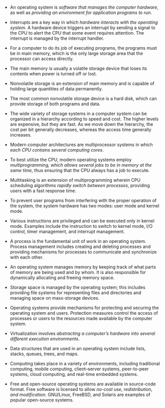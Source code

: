- An operating system is *software that manages the computer hardware*, as well as *providing an environment for application programs to run*.

- Interrupts are a key way in which *hardware interacts with the operating system*. A hardware device triggers an interrupt by sending a signal to the CPU to alert the CPU that some event requires attention. The interrupt is managed by the interrupt handler.

- For a computer to do its job of executing programs, the programs must be in main memory, which is the only large storage area that the processor can access directly.

- The main memory is usually a volatile storage device that loses its contents when power is turned off or lost.

- Nonvolatile storage is an extension of main memory and is capable of holding large quantities of data permanently.

- The most common nonvolatile storage device is a hard disk, which can provide storage of both programs and data.

- The wide variety of storage systems in a computer system can be organized in a hierarchy according to speed and cost. The higher levels are expensive, but they are fast. As we move down the hierarchy, the cost per bit generally decreases, whereas the access time generally increases.

- Modern computer architectures are multiprocessor systems in which *each CPU contains several computing cores*.

- To best utilize the CPU, modern operating systems employ *multiprogramming, which allows several jobs to be in memory at the same time*, thus ensuring that the CPU always has a job to execute.

- Multitasking is an extension of multiprogramming wherein CPU scheduling algorithms *rapidly switch between processes*, providing users with a fast response time.

- To prevent user programs from interfering with the proper operation of the system, the system hardware has two modes: user mode and kernel mode.

- Various instructions are privileged and can be executed only in kernel mode. Examples include the instruction to switch to kernel mode, I/O control, timer management, and interrupt management.

- A process is the fundamental unit of work in an operating system. Process management includes creating and deleting processes and providing mechanisms for processes to communicate and synchronize with each other.

- An operating system manages memory by keeping track of what parts of memory are being used and by whom. It is also responsible for dynamically allocating and freeing memory space.

- Storage space is managed by the operating system; this includes providing file systems for representing files and directories and managing space on mass-storage devices.

- Operating systems provide mechanisms for protecting and securing the operating system and users. Protection measures control the access of processes or users to the resources made available by the computer system.

- Virtualization involves *abstracting a computer’s hardware into several different execution environments*.

- Data structures that are used in an operating system include lists, stacks, queues, trees, and maps.

- Computing takes place in a variety of environments, including traditional computing, mobile computing, client–server systems, peer-to-peer systems, cloud computing, and real-time embedded systems.

- Free and open-source operating systems are available in source-code format. Free software is licensed to allow *no-cost use, redistribution, and modification*. GNU/Linux, FreeBSD, and Solaris are examples of popular open-source systems.